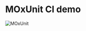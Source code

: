 # MOxUnit CI demo

![MOxUnit](https://github.com/willirath/moxunit_action/workflows/MOxUnit/badge.svg)
